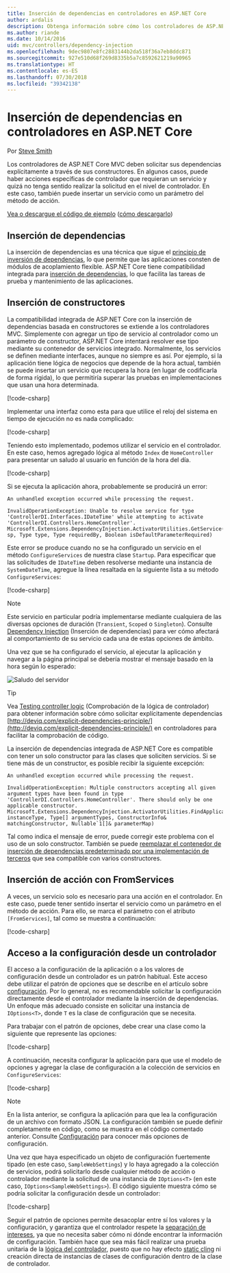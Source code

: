 ```yaml
---
title: Inserción de dependencias en controladores en ASP.NET Core
author: ardalis
description: Obtenga información sobre cómo los controladores de ASP.NET Core MVC solicitan sus dependencias explícitamente a través de sus constructores por medio de la inserción de dependencias en ASP.NET Core.
ms.author: riande
ms.date: 10/14/2016
uid: mvc/controllers/dependency-injection
ms.openlocfilehash: 9dec9807e8fc2883144b2da518f36a7eb8ddc871
ms.sourcegitcommit: 927e510d68f269d8335b5a7c8592621219a90965
ms.translationtype: HT
ms.contentlocale: es-ES
ms.lasthandoff: 07/30/2018
ms.locfileid: "39342138"
---
```

# <a name="dependency-injection-into-controllers-in-aspnet-core"></a>Inserción de dependencias en controladores en ASP.NET Core

<a name="dependency-injection-controllers"></a>

Por [Steve Smith](https://ardalis.com/)

Los controladores de ASP.NET Core MVC deben solicitar sus dependencias explícitamente a través de sus constructores. En algunos casos, puede haber acciones específicas de controlador que requieran un servicio y quizá no tenga sentido realizar la solicitud en el nivel de controlador. En este caso, también puede insertar un servicio como un parámetro del método de acción.

[Vea o descargue el código de ejemplo](https://github.com/aspnet/Docs/tree/master/aspnetcore/mvc/controllers/dependency-injection/sample) ([cómo descargarlo](xref:tutorials/index#how-to-download-a-sample))

## <a name="dependency-injection"></a>Inserción de dependencias

La inserción de dependencias es una técnica que sigue el [principio de inversión de dependencias](http://deviq.com/dependency-inversion-principle/), lo que permite que las aplicaciones consten de módulos de acoplamiento flexible. ASP.NET Core tiene compatibilidad integrada para [inserción de dependencias](../../fundamentals/dependency-injection.md), lo que facilita las tareas de prueba y mantenimiento de las aplicaciones.

## <a name="constructor-injection"></a>Inserción de constructores

La compatibilidad integrada de ASP.NET Core con la inserción de dependencias basada en constructores se extiende a los controladores MVC. Simplemente con agregar un tipo de servicio al controlador como un parámetro de constructor, ASP.NET Core intentará resolver ese tipo mediante su contenedor de servicios integrado. Normalmente, los servicios se definen mediante interfaces, aunque no siempre es así. Por ejemplo, si la aplicación tiene lógica de negocios que depende de la hora actual, también se puede insertar un servicio que recupera la hora (en lugar de codificarla de forma rígida), lo que permitiría superar las pruebas en implementaciones que usan una hora determinada.

[!code-csharp[](dependency-injection/sample/src/ControllerDI/Interfaces/IDateTime.cs)]


Implementar una interfaz como esta para que utilice el reloj del sistema en tiempo de ejecución no es nada complicado:

[!code-csharp[](dependency-injection/sample/src/ControllerDI/Services/SystemDateTime.cs)]


Teniendo esto implementado, podemos utilizar el servicio en el controlador. En este caso, hemos agregado lógica al método `Index` de `HomeController` para presentar un saludo al usuario en función de la hora del día.

[!code-csharp[](./dependency-injection/sample/src/ControllerDI/Controllers/HomeController.cs?highlight=8,10,12,17,18,19,20,21,22,23,24,25,26,27,28,29,30&range=1-31,51-52)]

Si se ejecuta la aplicación ahora, probablemente se producirá un error:

```
An unhandled exception occurred while processing the request.

InvalidOperationException: Unable to resolve service for type 'ControllerDI.Interfaces.IDateTime' while attempting to activate 'ControllerDI.Controllers.HomeController'.
Microsoft.Extensions.DependencyInjection.ActivatorUtilities.GetService(IServiceProvider sp, Type type, Type requiredBy, Boolean isDefaultParameterRequired)
```

Este error se produce cuando no se ha configurado un servicio en el método `ConfigureServices` de nuestra clase `Startup`. Para especificar que las solicitudes de `IDateTime` deben resolverse mediante una instancia de `SystemDateTime`, agregue la línea resaltada en la siguiente lista a su método `ConfigureServices`:

[!code-csharp[](./dependency-injection/sample/src/ControllerDI/Startup.cs?highlight=4&range=26-27,42-44)]

> [!NOTE]
> Este servicio en particular podría implementarse mediante cualquiera de las diversas opciones de duración (`Transient`, `Scoped` o `Singleton`). Consulte [Dependency Injection](../../fundamentals/dependency-injection.md) (Inserción de dependencias) para ver cómo afectará al comportamiento de su servicio cada una de estas opciones de ámbito.

Una vez que se ha configurado el servicio, al ejecutar la aplicación y navegar a la página principal se debería mostrar el mensaje basado en la hora según lo esperado:

![Saludo del servidor](dependency-injection/_static/server-greeting.png)

>[!TIP]
> Vea [Testing controller logic](testing.md) (Comprobación de la lógica de controlador) para obtener información sobre cómo solicitar explícitamente dependencias [http://deviq.com/explicit-dependencies-principle/](http://deviq.com/explicit-dependencies-principle/) en controladores para facilitar la comprobación de código.

La inserción de dependencias integrada de ASP.NET Core es compatible con tener un solo constructor para las clases que soliciten servicios. Si se tiene más de un constructor, es posible recibir la siguiente excepción:

```
An unhandled exception occurred while processing the request.

InvalidOperationException: Multiple constructors accepting all given argument types have been found in type 'ControllerDI.Controllers.HomeController'. There should only be one applicable constructor.
Microsoft.Extensions.DependencyInjection.ActivatorUtilities.FindApplicableConstructor(Type instanceType, Type[] argumentTypes, ConstructorInfo& matchingConstructor, Nullable`1[]& parameterMap)
```

Tal como indica el mensaje de error, puede corregir este problema con el uso de un solo constructor. También se puede [reemplazar el contenedor de inserción de dependencias predeterminado por una implementación de terceros](xref:fundamentals/dependency-injection#default-service-container-replacement) que sea compatible con varios constructores.

## <a name="action-injection-with-fromservices"></a>Inserción de acción con FromServices

A veces, un servicio solo es necesario para una acción en el controlador. En este caso, puede tener sentido insertar el servicio como un parámetro en el método de acción. Para ello, se marca el parámetro con el atributo `[FromServices]`, tal como se muestra a continuación:

[!code-csharp[](./dependency-injection/sample/src/ControllerDI/Controllers/HomeController.cs?highlight=1&range=33-38)]

## <a name="accessing-settings-from-a-controller"></a>Acceso a la configuración desde un controlador

El acceso a la configuración de la aplicación o a los valores de configuración desde un controlador es un patrón habitual. Este acceso debe utilizar el patrón de opciones que se describe en el artículo sobre [configuración](xref:fundamentals/configuration/index). Por lo general, no es recomendable solicitar la configuración directamente desde el controlador mediante la inserción de dependencias. Un enfoque más adecuado consiste en solicitar una instancia de `IOptions<T>`, donde `T` es la clase de configuración que se necesita.

Para trabajar con el patrón de opciones, debe crear una clase como la siguiente que represente las opciones:

[!code-csharp[](dependency-injection/sample/src/ControllerDI/Model/SampleWebSettings.cs)]

A continuación, necesita configurar la aplicación para que use el modelo de opciones y agregar la clase de configuración a la colección de servicios en `ConfigureServices`:

[!code-csharp[](./dependency-injection/sample/src/ControllerDI/Startup.cs?highlight=3,4,5,6,9,16,19&range=14-44)]

> [!NOTE]
> En la lista anterior, se configura la aplicación para que lea la configuración de un archivo con formato JSON. La configuración también se puede definir completamente en código, como se muestra en el código comentado anterior. Consulte [Configuración](xref:fundamentals/configuration/index) para conocer más opciones de configuración.

Una vez que haya especificado un objeto de configuración fuertemente tipado (en este caso, `SampleWebSettings`) y lo haya agregado a la colección de servicios, podrá solicitarlo desde cualquier método de acción o controlador mediante la solicitud de una instancia de `IOptions<T>` (en este caso, `IOptions<SampleWebSettings>`). El código siguiente muestra cómo se podría solicitar la configuración desde un controlador:

[!code-csharp[](./dependency-injection/sample/src/ControllerDI/Controllers/SettingsController.cs?highlight=3,5,7&range=7-22)]

Seguir el patrón de opciones permite desacoplar entre sí los valores y la configuración, y garantiza que el controlador respete la [separación de intereses](http://deviq.com/separation-of-concerns/), ya que no necesita saber cómo ni dónde encontrar la información de configuración. También hace que sea más fácil realizar una prueba unitaria de la [lógica del controlador](testing.md), puesto que no hay efecto [static cling](http://deviq.com/static-cling/) ni creación directa de instancias de clases de configuración dentro de la clase de controlador.
